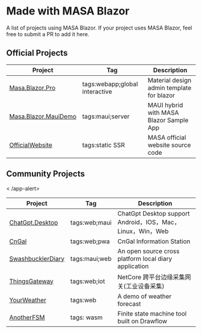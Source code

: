 ﻿# Made with MASA Blazor

A list of projects using MASA Blazor. If your project uses MASA Blazor, feel free to submit a PR to add it here.

## Official Projects

| Project                                                                   | Tag                            | Description                               |
|---------------------------------------------------------------------------|--------------------------------|-------------------------------------------|
| [Masa.Blazor.Pro](https://github.com/masastack/MASA.Blazor.Pro)           | tags:webapp;global interactive | Material design admin template for blazor |
| [Masa.Blazor.MauiDemo](https://github.com/masastack/Masa.Blazor.MauiDemo) | tags:maui;server               | MAUI hybrid with MASA Blazor Sample App   |
| [OfficialWebsite](https://github.com/masastack/OfficialWebsite)           | tags:static SSR                | MASA official website source code         |

## Community Projects

<app-alert type="warning" content="No guarantee of project code quality and functionality, for reference only."><
/app-alert>

| Project                                                           | Tag           | Description                                           |
|-------------------------------------------------------------------|---------------|-------------------------------------------------------|
| [ChatGpt.Desktop](https://github.com/239573049/ChatGpt.Desktop)   | tags:web;maui | ChatGpt Desktop support Android，IOS，Mac，Linux，Win，Web |
| [CnGal](https://github.com/CnGal/CnGalWebSite)                    | tags:web;pwa  | CnGal Information Station                             |
| [SwashbucklerDiary](https://github.com/Yu-Core/SwashbucklerDiary) | tags:maui;web | An open source cross platform local diary application |
| [ThingsGateway](https://github.com/kimdiego2098/ThingsGateway)    | tags:web;iot  | NetCore 跨平台边缘采集网关(工业设备采集)                             |
| [YourWeather](https://github.com/Yu-Core/YourWeather)             | tags:web      | A demo of weather forecast                            |
| [AnotherFSM](https://github.com/Naoki326/AnotherFSM)              | tags: wasm    | Finite state machine tool built on Drawflow           |